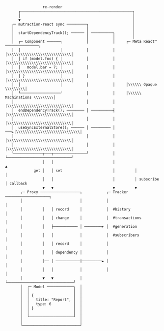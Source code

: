

                     re-render
          ┌───────────────────────────────────────────────────┐
          │                                                   │
          ▼                                                   │
       ┌─ mutraction-react sync ─────────┐                    │
       │                                 │                    │
       │  startDependencyTrack(); ────── │ ──────────┐        │
       │                                 │           │        │
       │  ┌─ Component ──────┐           │           │     ┌─ Meta React™ ───────────────┐
       │  │                  │           │           │     │\\\\\\\\\\\\\\\\\\\\\\\\\\\\\│
       │  │ if (model.foo) { │           │           │     │\\\\\\\\\\\\\\\\\\\\\\\\\\\\\│
       │  │   model.bar = 7; │           │           │     │\\\\\\\\\\\\\\\\\\\\\\\\\\\\\│
       │  │ }                │           │           │     │\\\\\\\\\\\\\\\\\\\\\\\\\\\\\│
       │  │                  │           │           │     │\\\\\\ Opaque       \\\\\\\\\│
       │  └──────────────────┘           │           │     │\\\\\\ Machinations \\\\\\\\\│
       │                                 │           │     │\\\\\\\\\\\\\\\\\\\\\\\\\\\\\│
       │  endDependencyTrack(); ──────── │ ──────────┤     │\\\\\\\\\\\\\\\\\\\\\\\\\\\\\│
       │                                 │           │     │\\\\\\\\\\\\\\\\\\\\\\\\\\\\\│
       │  useSyncExternalStore(); ────── │ ───────── │ ───►│\\\\\\\\\\\\\\\\\\\\\\\\\\\\\│
       │                                 │           │     │\\\\\\\\\\\\\\\\\\\\\\\\\\\\\│
       │                                 │           │     │\\\\\\\\\\\\\\\\\\\\\\\\\\\\\│
       └─────────────┬───┬───────────────┘           │     └─────────────────────────────┘
                     │   │                           │                       ▲
                 get │   │ set                       │         │             │
                     │   │                           │         │ subscribe   │ callback
                     ▼   ▼                           ▼         ▼
           ┌─ Proxy ──────────────────┐           ┌─ Tracker ────────────────────┐
           │                          │           │                              │
           │         │   │ record     │           │  #history                    │
           │         │   │ change     │           │  #transactions               │
           │         │   ├─────────── │ ────────► │  #generation                 │
           │         │   │            │           │  #subscribers                │
           │         │   │ record     │           │                              │
           │         │   │ dependency │           │                              │
           │         ├── │ ───────────┼─────────► │                              │
           │         │   │            │           │                              │
           │         ▼   ▼            │           └──────────────────────────────┘
           │  ┌─ Model ────────────┐  │
           │  │                    │  │
           │  │ {                  │  │
           │  │   title: "Report", │  │
           │  │   type: 6          │  │
           │  │ }                  │  │
           │  │                    │  │
           │  └────────────────────┘  │
           │                          │
           └──────────────────────────┘


